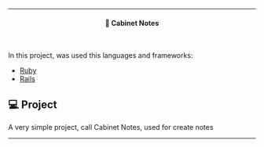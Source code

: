 
---
<h4 align="center">
  🚀 Cabinet Notes
</h4>
<br>

In this project, was used this languages and frameworks:

- [Ruby](https://www.ruby-lang.org/en/)
- [Rails](https://rubyonrails.org/)

## 💻 Project 

A very simple project, call Cabinet Notes, used for create notes 



----
